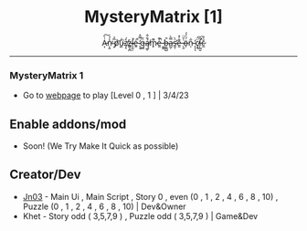 <h1 align="center">MysteryMatrix [1]</h1>

<p align="center">A̵͎͑̀͠n̴̩̭̾̉̕ ̴͕̅̉ṕ̷̬͝ṷ̵̋̇͘ẓ̸̝͛́ż̶̳͎̪l̴̛͉̼̩̇é̵͍̚ ̷̨͓̒̿̊g̶̻̈̋ą̸͖̜́̐̐m̷̟͌e̶͈̍͊̚ ̶͚͇͘b̶̦͇̺̎a̵̺̦̿̀s̵̛͈̜̈̀e̶͈͊͑̽ ̶̖̱͑̆̈ö̶̩́̈́́n̵̩̋̇ ̴̨̓ͅͅc̸͙̘̈̈́į̶̛̺̮̃̆c̷̼̆͐̏</p>
<p align="center"
<img src="https://cdn.discordapp.com/attachments/1013498613948764201/1092205098190516394/Screenshot_2023-04-03_045232.png"/> </a> 
</p>


---


### MysteryMatrix 1

- Go to [webpage](https://b4b53ce7-8003-4c14-9aaa-042d5ffd290d.id.repl.co/) to play [Level 0 , 1 ] | 3/4/23

## Enable addons/mod
 
 - Soon! (We Try Make It Quick as possible)

## Creator/Dev

- [Jn03](https://github.com/JNDEV03) - Main Ui , Main Script , Story 0 , even  (0 , 1 , 2 , 4 , 6 , 8 , 10) , Puzzle (0 , 1 , 2 , 4 , 6 , 8 , 10) | Dev&Owner
- Khet - Story odd ( 3,5,7,9 ) , Puzzle odd ( 3,5,7,9 ) | Game&Dev
